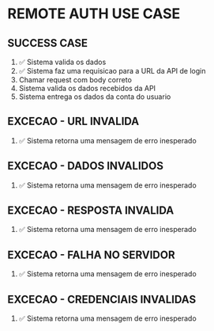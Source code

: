 # REMOTE AUTH USE CASE

## SUCCESS CASE
1. ✅ Sistema valida os dados
2. ✅ Sistema faz uma requisicao para a URL da API de login
3. Chamar request com body correto
4. Sistema valida os dados recebidos da API
5. Sistema entrega os dados da conta do usuario

## EXCECAO - URL INVALIDA
1. ✅ Sistema retorna uma mensagem de erro inesperado

## EXCECAO - DADOS INVALIDOS
1. ✅ Sistema retorna uma mensagem de erro inesperado

## EXCECAO - RESPOSTA INVALIDA
1. ✅ Sistema retorna uma mensagem de erro inesperado

## EXCECAO - FALHA NO SERVIDOR
1. ✅ Sistema retorna uma mensagem de erro inesperado

## EXCECAO - CREDENCIAIS INVALIDAS
1. ✅ Sistema retorna uma mensagem de erro inesperado

